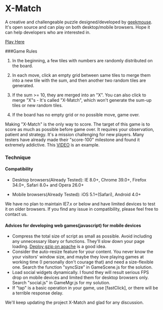# X-Match
A creative and challengeable puzzle designed/developed by [geekmouse](http://geekmouse.net/press/).
It's open source and can play on both desktop/mobile browsers. Hope it can help developers who are interested in.

[Play Here](http://geekmouse.github.io/xmatch/) 

###Game Rules
1. In the beginning, a few tiles with numbers are randomly distributed on the board.

2. In each move, click an empty grid between same tiles to merge them into a new tile with the sum, and then another two random tiles are generated.

3. If the sum >= 10, they are merged into an "X". You can also click to merge "X"s - It's called "X-Match", which won't generate the sum-up tiles or new random tiles.

4. If the board has no empty grid or no possible move, game over.

Making "X-Match" is the only way to score. The target of this game is to score as much as possible before game over. It requires your observation, patient and strategy.
It's a mission challenging for new players. Many testers have already made their "score-100" milestone and found it extremely addictive. This [VIDEO](https://www.youtube.com/watch?v=xykJDWJ_yFQ) is an example.

### Technique
#### Compatibility
- Desktop browsers(Already Tested): IE 8.0+, Chrome 39.0+, Firefox 34.0+, Safari 8.0+ and Opera 26.0+

- Mobile browsers(Already Tested): iOS 5.1+(Safari), Android 4.0+

We have no plan to maintain IE7.x or below and have limited devices to test it on older browsers. If you find any issue in compatibility, please feel free to contact us.

#### Advices for developing web games(javascript) for mobile devices
- Compress the total size of script as small as possible. Avoid including any unnecessary libary or functions. They'll slow down your page loading. [Deploy gzip on apache](http://httpd.apache.org/docs/2.2/mod/mod_deflate.html) is a good idea.
- Consider the auto-resize feature for your content. You never know the your visitors' window size, and maybe they love playing games at working time (I personally don't courage that) and need a size-flexible one. Search the function "syncSize" in GameScene.js for the solution.
- Load social widgets dynamically. I found they will result serious FPS drop on mobile devices and limited them for desktop browsers only. Search "social.js" in GameMgr.js for my solution.
- If "tap" is a basic operation in your game, use [fastClick], or there will be a terrible response delay.


We'll keep updating the project X-Match and glad for any discussion.

